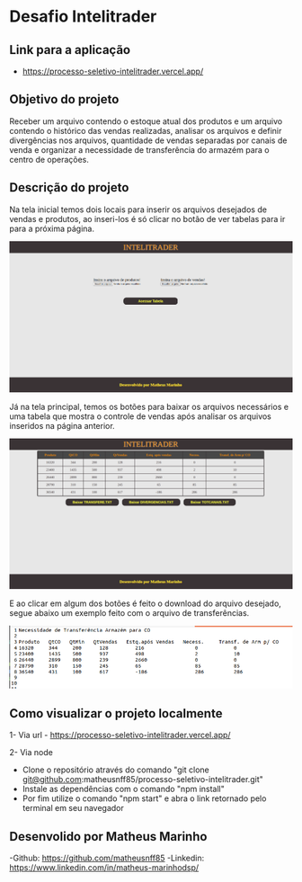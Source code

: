 # Desafio Intelitrader

## Link para a aplicação

- https://processo-seletivo-intelitrader.vercel.app/

## Objetivo do projeto
Receber um arquivo contendo o estoque atual dos produtos e um arquivo contendo o histórico das vendas realizadas, analisar os arquivos e definir divergências nos arquivos, quantidade de vendas separadas por canais de venda e organizar a necessidade de transferência do armazém para o centro de operações. 

## Descrição do projeto

Na tela inicial temos dois locais para inserir os arquivos desejados de vendas e produtos, ao inseri-los é só clicar no botão de ver tabelas para ir para a próxima página.

![tela inicial da aplicação](images/telainicial.png)

Já na tela principal, temos os botões para baixar os arquivos necessários e uma tabela que mostra o controle de vendas após analisar os arquivos inseridos na página anterior.

![tela principal da aplicação](images/tabela.png)

E ao clicar em algum dos botões é feito o download do arquivo desejado, segue abaixo um exemplo feito com o arquivo de transferências.

![tela principal da aplicação](images/transfere.png)

## Como visualizar o projeto localmente

1- Via url - https://processo-seletivo-intelitrader.vercel.app/


2- Via node
- Clone o repositório através do comando "git clone git@github.com:matheusnff85/processo-seletivo-intelitrader.git"
- Instale as dependências com o comando "npm install"
- Por fim utilize o comando "npm start" e abra o link retornado pelo terminal em seu navegador



## Desenvolido por Matheus Marinho
-Github: https://github.com/matheusnff85
-Linkedin: https://www.linkedin.com/in/matheus-marinhodsp/

